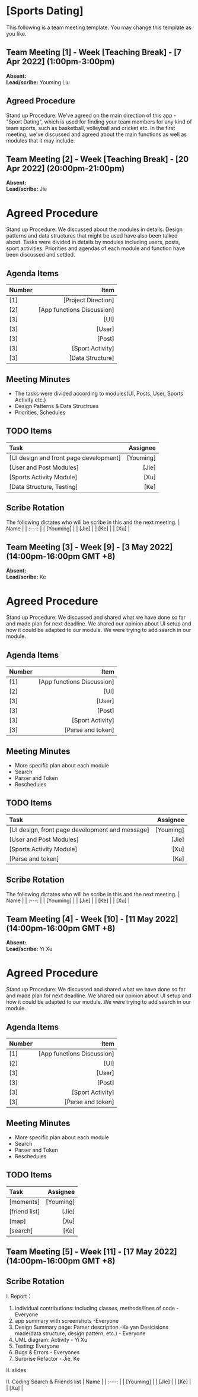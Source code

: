 # [Sports Dating]
This following is a team meeting template. You may change this template as you like.

## Team Meeting [1] - Week [Teaching Break] - [7 Apr 2022] (1:00pm-3:00pm)
**Absent:**
<br>
**Lead/scribe:**
Youming Liu
## Agreed Procedure
Stand up Procedure: We've agreed on the main direction of this app - "Sport Dating", which is used for finding your team members for any kind of team sports, such as basketball, volleyball and cricket etc. In the first meeting, we've discussed and agreed about the main functions as well as modules that it may include.  

## Team Meeting [2] - Week [Teaching Break] - [20 Apr 2022] (20:00pm-21:00pm)
**Absent:**
<br>
**Lead/scribe:**
Jie
# Agreed Procedure
Stand up Procedure: We discussed about the modules in details. Design patterns and data structures that might be used have also been talked about. Tasks were divided in details by modules including users, posts, sport activities. Priorities and agendas of each module and function have been discussed and settled.

## Agenda Items
| Number | Item |
| :--- | ---: |
| [1] | [Project Direction] |
| [2] | [App functions Discussion] |
| [3] | [UI] |
| [3] | [User] |
| [3] | [Post] |
| [3] | [Sport Activity] |
| [3] | [Data Structure] |

## Meeting Minutes
- The tasks were divided according to modules(UI, Posts, User, Sports Activity etc.)
- Design Patterns & Data Structrues
- Priorities, Schedules


## TODO Items
| Task | Assignee |
| :--- | ---: |
| [UI design and front page development] | [Youming] |
| [User and Post Modules] | [Jie] |
| [Sports Activity Module] | [Xu] |
| [Data Structure, Testing] | [Ke] |

## Scribe Rotation
The following dictates who will be scribe in this and the next meeting.
| Name |
| :---: |
| [Youming] |
| [Jie] |
| [Ke] |
| [Xu] |


## Team Meeting [3] - Week [9] - [3 May 2022] (14:00pm-16:00pm GMT +8)
**Absent:**
<br>
**Lead/scribe:**
Ke
# Agreed Procedure
Stand up Procedure: We discussed and shared what we have done so far and made plan for next deadline. We shared our opinion about UI setup and how it could be adapted to our module. We were trying to add search in our module.

## Agenda Items
| Number |                       Item |
|:-------|---------------------------:|
| [1]    | [App functions Discussion] |
| [2]    |                       [UI] |
| [3]    |                     [User] |
| [3]    |                     [Post] |
| [3]    |           [Sport Activity] |
| [3]    |          [Parse and token] |

## Meeting Minutes
- More specific plan about each module
- Search
- Parser and Token
- Reschedules


## TODO Items
| Task                                            |  Assignee |
|:------------------------------------------------|----------:|
| [UI design, front page development and message] | [Youming] |
| [User and Post Modules]                         |     [Jie] |
| [Sports Activity Module]                        |      [Xu] |
| [Parse and token]                               |      [Ke] |

## Scribe Rotation
The following dictates who will be scribe in this and the next meeting.
| Name |
| :---: |
| [Youming] |
| [Jie] |
| [Ke] |
| [Xu] |

## Team Meeting [4] - Week [10] - [11 May 2022] (14:00pm-16:00pm GMT +8)
**Absent:**
<br>
**Lead/scribe:**
Yi Xu
# Agreed Procedure
Stand up Procedure: We discussed and shared what we have done so far and made plan for next deadline. We shared our opinion about UI setup and how it could be adapted to our module. We were trying to add search in our module.

## Agenda Items
| Number |                       Item |
|:-------|---------------------------:|
| [1]    | [App functions Discussion] |
| [2]    |                       [UI] |
| [3]    |                     [User] |
| [3]    |                     [Post] |
| [3]    |           [Sport Activity] |
| [3]    |          [Parse and token] |

## Meeting Minutes
- More specific plan about each module
- Search
- Parser and Token
- Reschedules


## TODO Items
| Task                                            |  Assignee |
|:------------------------------------------------|----------:|
| [moments]                                       | [Youming] |
| [friend list]                                   |     [Jie] |
| [map]                                           |      [Xu] |
| [search]                                        |      [Ke] |


## Team Meeting [5] - Week [11] - [17 May 2022] (14:00pm-16:00pm GMT +8)
## Scribe Rotation
I. Report：
1. individual contributions: including classes, methods/lines of code   -Everyone
2. app summary with screenshots  -Everyone
3. Design Summary page:
   Parser description -Ke yan
   Desicisions made(data structure, design pattern, etc.) - Everyone
4. UML diagram: Activity - Yi Xu
5. Testing:   Everyone
6. Bugs & Errors - Everyones
7. Surprise Refactor - Jie, Ke

II. slides 

II. Coding Search & Friends list
| Name |
| :---: |
| [Youming] |
| [Jie] |
| [Ke] |
| [Xu] |
